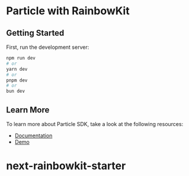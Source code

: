 # Particle with RainbowKit

## Getting Started

First, run the development server:

```bash
npm run dev
# or
yarn dev
# or
pnpm dev
# or
bun dev
```

## Learn More

To learn more about Particle SDK, take a look at the following resources:

- [Documentation](https://developers.particle.network/reference/introduction-to-particle-auth)
- [Demo](https://core-demo.particle.network/)
# next-rainbowkit-starter
